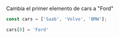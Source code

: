 Cambia el primer elemento de cars a "Ford"

```js
const cars = ['Saab', 'Volvo', 'BMW'];

cars[0] = 'Ford'
```